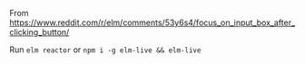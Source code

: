 From https://www.reddit.com/r/elm/comments/53y6s4/focus_on_input_box_after_clicking_button/

Run `elm reactor` or `npm i -g elm-live && elm-live`
